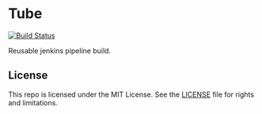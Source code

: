 # Tube

[![Build Status](http://jenkins.log-g.co/buildStatus/icon?job=Pipeline%20Shared%20Library%20Test/master)](http://jenkins.log-g.co/job/Pipeline%20Shared%20Library%20Test/job/master/)

Reusable jenkins pipeline build.

## License

This repo is licensed under the MIT License. See the [LICENSE](LICENSE.md) file for rights and limitations.

